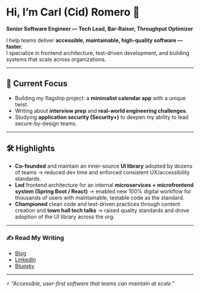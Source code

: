 # Hi, I’m Carl (Cid) Romero 👋

**Senior Software Engineer — Tech Lead, Bar-Raiser, Throughput Optimizer**

I help teams deliver **accessible, maintainable, high-quality software — faster.**  
I specialize in frontend architecture, test-driven development, and building systems that scale across organizations.

---

## 🚀 Current Focus

- Building my flagship project: a **minimalist calendar app** with a unique twist.
- Writing about **interview prep** and **real-world engineering challenges**.
- Studying **application security (Security+)** to deepen my ability to lead secure-by-design teams.

---

## 🛠️ Highlights

- **Co-founded** and maintain an inner-source **UI library** adopted by dozens of teams → reduced dev time and enforced consistent UX/accessibility standards.
- **Led** frontend architecture for an internal **microservices + microfrontend system (Spring Boot / React)** → enabled new 100% digital workflow for thousands of users with maintainable, testable code as the standard.
- **Championed** clean code and test-driven practices through content creation and **town hall tech talks** → raised quality standards and drove adoption of the UI library across the org.

---

### ✍️ Read My Writing

- [Blog](https://carlcidromero.github.io)
- [LinkedIn](https://linkedin.com/in/carlcidromero)
- [Bluesky](https://bsky.app/profile/carlcidromero.bsky.social)

---

⚡ _"Accessible, user-first software that teams can maintain at scale."_
